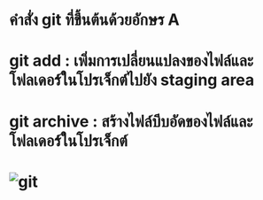 # คำสั่ง git ที่ขึ้นต้นด้วยอักษร A
# git add : เพิ่มการเปลี่ยนแปลงของไฟล์และโฟลเดอร์ในโปรเจ็กต์ไปยัง staging area
# git archive : สร้างไฟล์บีบอัดของไฟล์และโฟลเดอร์ในโปรเจ็กต์
# ![git](https://github.com/kanoksiriboonkam/COM-LAB-I-LabSheet-Week-16/assets/144196048/e3706ed0-5cc7-4617-b7a8-94e2775a3bc4)
